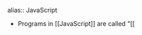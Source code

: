 alias:: JavaScript

- Programs in [[JavaScript]] are called "[[<script>]]s", they can be written directly in webpages and almost all modern web browsers can execute them. All that is required to run [[JavaScript]] code is a JavaScript Engine, which is [V8](https://v8.dev/) in Chrome/Opera/Edge and Spidermonkey in Firefox.
  
  In browsers, the “script” is parsed then compiled into machine code and executed. It is
  heavily optimized.
  
  It is a pretty *safe* language, as it doesn’t have low-level access. Still, its capabilities vary depending on the environment executing it, for browsers JS can manipulate the webpage, interact with web servers, get set cookies, remember *user data* etc. On servers (like in Node.js), it can do other things like File I/O etc.
  That said, JS on the browser has many limitations imposed to enforce security, such as not being
  able to see contents of another tab in the browser, no access to OS, strict browser managed access to peripherals, not being able to connect to other domains unless explicitly allowed by both domains, etc. These are not present in JS outside the scripts in webpages.
  
  Generally both Web browsers and Node.JS use V8, node simply provides a large runtime library that allows the V8 to do a lot of stuff on the server side.
- JS files are saved with the extension ``.js``
- Execution
  For browsers, any .html file that uses a [[<script>]] tag with inline js or external js file as
  source can execute a js file.
  For server-side, or locally, we can use ``node <filename.js>`` to execute it using Node.js.
  
  Browsers have [[Developer tools]] which present various developer friendly tools to inspect a page's script and behaviors.
- [[Compilation]]
- Semicolons are optional but a good practice, otherwise line break is considered the end of a statement (called implicit semicolon and the feature called [[automatic semicolon insertion]]).
  But a single line can have multiple statements with a semicolon.
  
  [[ASI]] is a bit more powerful and can understand if sometimes line breaks shouldn't be interpreted as semicolon/statement end
  For ex.:
  ```js
  alert(3 +
  1
  + 2);
  ```
  So it is recommended use semicolons everywhere except with expressions like these.
- Comments
  Same as everywhere else,
  ``//`` for single line
  ``/* */`` for multi
- ``use strict;``
  Older JS standards (before ES5 in 2009) use now what's called the [[Old Mode]], but after it a non-breaking change was introduced called ``strict mode`` that complies with any new changes in the ECMA standard. This string at the top of a [[<script>]] or [[Function]] enables strict mode. When applied globally, it is applied to the whole script, and for function it only enables it for the function. There's no way to disable it if enabled for a script.
  
  
  For ex.:
  ```js
  use strict;
  
  ```
  Recommended to enable it always.
  For console, when we need to use it we can just use 
  ```js
  use strict; (Shift + Enter)
  //...Rest of code
  
  //or if that doesn't work,
  'use strict'; (Shift + Enter)
  
  //or if that doesn't work either, this ugly hack works
  (function() {
    'use strict';
  
    // ...your code here...
  })()
  ```
- Variable
  Use ``let`` to declare a mutable variable
  ```js
  let x;
  //  or
  let y=2; //with assignment
  //or
  let x1="ay", yo=2; //multi declaration in single line
  //or
  let x2=2,
       y1= "yo";
  
  ```
  ``let`` prohibits redeclaration.
  
  Or [[var]] for the same, however [[var]] is an old way and declares variables quite differently. 
  
  Variables can be named however as long as they aren't [[Reserved Words]], can use letters(unicode)/digits/'$'/'_' and mustn't begin with digits.
  
  [[Old Mode]] allows variable declaration without a let. This is why in console we can declare variables without using let.
  
  * Const
     Non-mutable variables can be declared with const.
    For ex.:
  ```js
  const X=2; //Immutable variable x
  const Y; //can be assigned later, but only once
  
  ```
  It is recommended to use all capitals for constants that are known prior to runtime, and normal camelCase for other variables. 
  
  const on [[Object]] denies reassignment but the Object itself can mutate however, as const is applied to the variable (which stores the address of the Object) and the Object itself is free to mutate.
  For ex.:
  ```js
  const x= {
    name:2,
  };
  x["a"]=2; //works
  ```
- Data Types
  Dynamically typed, meaning variables do have types but they can change them at runtime.
  For ex.:
  
  ```js
  let x="Yo"; //string
  x=2;  //works, type is now int
  
  ```
  There are 7 [[Primitives]] and then there is [[Object]]
  
  * [[Number]]
  * [[String]]
  * [[Boolean]]
  * [[null]]
  * [[BigInt]]
  * [[undefined]]
  * [[Symbol]]
  
  * [[Object]]
- Other complex types also exist in JS:
  Collection of values: [[Array]]
  Object like Dictionary: [[Map]]
  Collection of unique values: [[Set]]
  [[Date]]
  [[JSON]]
  
  
  Weaker variants:
  [[WeakMap]]
  [[WeakSet]]
-
- [[typeOf]]
- Interaction
  
  ``Alert``: Sends a message to the browser window and waits for the user to press "OK". Doesn't return anything.
  For ex.:
  ```js
  alert("yae");
  ```
  ``prompt``: Sends a message and presents an input field, along with an "OK" and "Cancel" button.
  If user presses Ok then returns a string with the inputted value (empty string if nothing entered). If uses presses cancel or Esc then null is returned.
  Syntax:
  ``result = prompt(title, [default]);``
  For ex.:
  ```js
  let x= prompt("yo ?"); //Then we cancel
  console.log(typeof x); //Prints "null"
  ```
  Also accepts an optional parameter, a default value to return if cancelled.
  ```js
  let x=prompt("Yo ?", 2); //cancel  
  console.log(x); //prints 2
  ```
  
  ``confirm``: Sends a message and waits for "Ok" or "Cancel", returns true on the former and false for the latter.
- [[Conversion]]
- [[Operator]]
- [[Comparison]]
- [[Conditional]]
- [[Loop]]
- [[Function]]
- [[Comments]]
- [[Console]]
- [[Testing]]
- [[Transpiler]]
- [[Polyfill]]
- [[Garbage Collection]]
- [[Destructuring]]
- [[Global]] [[Object]]
- [[Scheduling]]
- [[Class]]
- [[Asynchronous]]
- [[Message Queue]]
- [[Proxy]]
- [[Eval]]
- [[Currying]]
- JS can run on any platform that can run the V8 engine or any JS engine, these platforms are called ``Host Environment``s , like Node.JS which provides functionality for creating and running servers using JS and [[Browser]]s which provide the [[window]] Object and some others to help JS interact and manipulate the [[DOM]], [[BOM]] and core JS functionality.
- [[ArrayBuffer]]
-